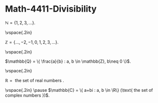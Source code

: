 # Math-4411-Divisibility
$\mathbb{N} = \{ 1, 2, 3, \ldots \}$.

\vspace{.2in}

$\mathbb{Z} = \{ \ldots, -2, -1, 0, 1, 2, 3, \ldots \}$.

\vspace{.2in}

$\mathbb{Q} = \{ \frac{a}{b} : a, b \in \mathbb{Z}, b\neq 0 \}$.

\vspace{.2in}

$\mathbb{R} = \text{ the set of real numbers }$.

\vspace{.2in}
\pause
$\mathbb{C} = \{ a+bi : a, b \in \R\} (\text{ the set of complex numbers })$.

